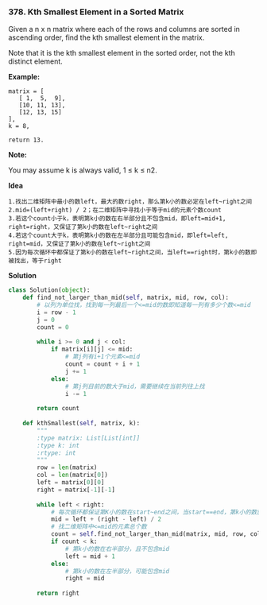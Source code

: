 ### 378. Kth Smallest Element in a Sorted Matrix

Given a n x n matrix where each of the rows and columns are sorted in ascending order, find the kth smallest element in the matrix.

Note that it is the kth smallest element in the sorted order, not the kth distinct element.

**Example:**
```
matrix = [
   [ 1,  5,  9],
   [10, 11, 13],
   [12, 13, 15]
],
k = 8,

return 13.
```

**Note:**

You may assume k is always valid, 1 ≤ k ≤ n2.

**Idea**
```
1.找出二维矩阵中最小的数left，最大的数right，那么第k小的数必定在left~right之间
2.mid=(left+right) / 2；在二维矩阵中寻找小于等于mid的元素个数count
3.若这个count小于k，表明第k小的数在右半部分且不包含mid，即left=mid+1, right=right，又保证了第k小的数在left~right之间
4.若这个count大于k，表明第k小的数在左半部分且可能包含mid，即left=left, right=mid，又保证了第k小的数在left~right之间
5.因为每次循环中都保证了第k小的数在left~right之间，当left==right时，第k小的数即被找出，等于right
```

**Solution**
```Python
class Solution(object):
    def find_not_larger_than_mid(self, matrix, mid, row, col):
        # 以列为单位找，找到每一列最后一个<=mid的数即知道每一列有多少个数<=mid
        i = row - 1
        j = 0
        count = 0
        
        while i >= 0 and j < col:
            if matrix[i][j] <= mid:
                # 第j列有i+1个元素<=mid
                count = count + i + 1
                j += 1
            else:
                # 第j列目前的数大于mid，需要继续在当前列往上找
                i -= 1
        
        return count
        
    def kthSmallest(self, matrix, k):
        """
        :type matrix: List[List[int]]
        :type k: int
        :rtype: int
        """
        row = len(matrix)
        col = len(matrix[0])
        left = matrix[0][0]
        right = matrix[-1][-1]
        
        while left < right:
            # 每次循环都保证第K小的数在start~end之间，当start==end，第k小的数就是start
            mid = left + (right - left) / 2
            # 找二维矩阵中<=mid的元素总个数
            count = self.find_not_larger_than_mid(matrix, mid, row, col)
            if count < k:
                # 第k小的数在右半部分，且不包含mid
                left = mid + 1
            else:
                # 第k小的数在左半部分，可能包含mid
                right = mid
        
        return right
```